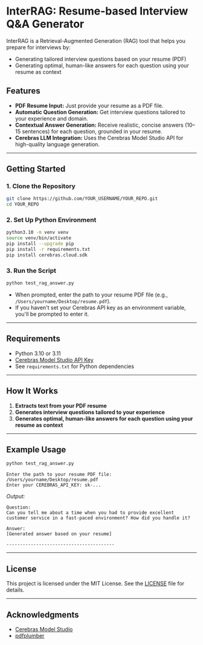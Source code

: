 # InterRAG: Resume-based Interview Q&A Generator

InterRAG is a Retrieval-Augmented Generation (RAG) tool that helps you prepare for interviews by:
- Generating tailored interview questions based on your resume (PDF)
- Generating optimal, human-like answers for each question using your resume as context

## Features

- **PDF Resume Input:** Just provide your resume as a PDF file.
- **Automatic Question Generation:** Get interview questions tailored to your experience and domain.
- **Contextual Answer Generation:** Receive realistic, concise answers (10–15 sentences) for each question, grounded in your resume.
- **Cerebras LLM Integration:** Uses the Cerebras Model Studio API for high-quality language generation.

---

## Getting Started

### 1. Clone the Repository

```bash
git clone https://github.com/YOUR_USERNAME/YOUR_REPO.git
cd YOUR_REPO
```

### 2. Set Up Python Environment

```bash
python3.10 -m venv venv
source venv/bin/activate
pip install --upgrade pip
pip install -r requirements.txt
pip install cerebras.cloud.sdk
```

### 3. Run the Script

```bash
python test_rag_answer.py
```

- When prompted, enter the path to your resume PDF file (e.g., `/Users/yourname/Desktop/resume.pdf`).
- If you haven't set your Cerebras API key as an environment variable, you'll be prompted to enter it.

---

## Requirements

- Python 3.10 or 3.11
- [Cerebras Model Studio API Key](https://www.cerebras.ai/)
- See `requirements.txt` for Python dependencies

---

## How It Works

1. **Extracts text from your PDF resume**
2. **Generates interview questions tailored to your experience**
3. **Generates optimal, human-like answers for each question using your resume as context**

---

## Example Usage

```bash
python test_rag_answer.py
```
```
Enter the path to your resume PDF file: /Users/yourname/Desktop/resume.pdf
Enter your CEREBRAS_API_KEY: sk-...
```

_Output:_
```
Question:
Can you tell me about a time when you had to provide excellent customer service in a fast-paced environment? How did you handle it?

Answer:
[Generated answer based on your resume]

----------------------------------------
```

---

## License

This project is licensed under the MIT License. See the [LICENSE](LICENSE) file for details.

---

## Acknowledgments

- [Cerebras Model Studio](https://www.cerebras.ai/)
- [pdfplumber](https://github.com/jsvine/pdfplumber)
